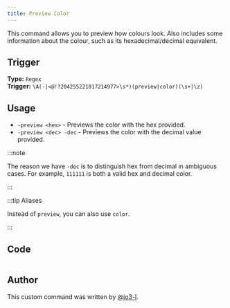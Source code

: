 ```yaml
---
title: Preview Color
---
```


This command allows you to preview how colours look. Also includes some information about the colour, such as its hexadecimal/decimal equivalent.

## Trigger

**Type:** `Regex`<br />
**Trigger:** `\A(-|<@!?204255221017214977>\s*)(preview|color)(\s+|\z)`

## Usage

- `-preview <hex>` - Previews the color with the hex provided.
- `-preview <dec> -dec` - Previews the color with the decimal value provided.

:::note

The reason we have `-dec` is to distinguish hex from decimal in ambiguous cases. For example, `111111` is both a valid hex and decimal color.

:::

:::tip Aliases

Instead of `preview`, you can also use `color`.

:::

## Code

```gotmpl file=../../../src/utilities/preview.go.tmpl

```

## Author

This custom command was written by [@jo3-l](https://github.com/jo3-l).
